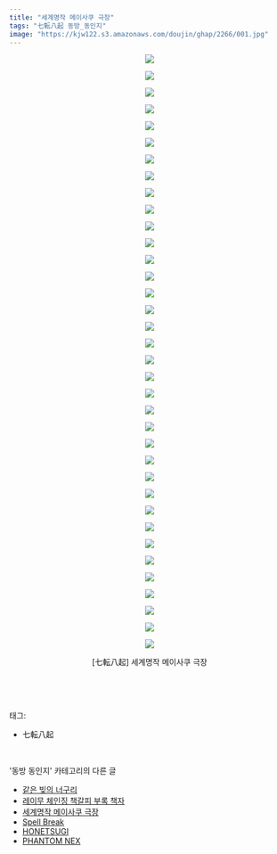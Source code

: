 ```yaml
---
title: "세계명작 메이사쿠 극장"
tags: "七転八起 동방_동인지"
image: "https://kjw122.s3.amazonaws.com/doujin/ghap/2266/001.jpg"
---
```

<div class="article">
<p style="text-align: center; clear: none; float: none;"><img src="{{ site.imgserver5 }}/ghap/2266/001.jpg"/></p>
<p style="text-align: center; clear: none; float: none;"><img src="{{ site.imgserver5 }}/ghap/2266/002.jpg"/></p>
<p style="text-align: center; clear: none; float: none;"><img src="{{ site.imgserver5 }}/ghap/2266/003.jpg"/></p>
<p style="text-align: center; clear: none; float: none;"><img src="{{ site.imgserver5 }}/ghap/2266/004.jpg"/></p>
<p style="text-align: center; clear: none; float: none;"><img src="{{ site.imgserver5 }}/ghap/2266/005.jpg"/></p>
<p style="text-align: center; clear: none; float: none;"><img src="{{ site.imgserver5 }}/ghap/2266/006.jpg"/></p>
<p style="text-align: center; clear: none; float: none;"><img src="{{ site.imgserver5 }}/ghap/2266/007.jpg"/></p>
<p style="text-align: center; clear: none; float: none;"><img src="{{ site.imgserver5 }}/ghap/2266/008.jpg"/></p>
<p style="text-align: center; clear: none; float: none;"><img src="{{ site.imgserver5 }}/ghap/2266/009.jpg"/></p>
<p style="text-align: center; clear: none; float: none;"><img src="{{ site.imgserver5 }}/ghap/2266/010.jpg"/></p>
<p style="text-align: center; clear: none; float: none;"><img src="{{ site.imgserver5 }}/ghap/2266/011.jpg"/></p>
<p style="text-align: center; clear: none; float: none;"><img src="{{ site.imgserver5 }}/ghap/2266/012.jpg"/></p>
<p style="text-align: center; clear: none; float: none;"><img src="{{ site.imgserver5 }}/ghap/2266/013.jpg"/></p>
<p style="text-align: center; clear: none; float: none;"><img src="{{ site.imgserver5 }}/ghap/2266/014.jpg"/></p>
<p style="text-align: center; clear: none; float: none;"><img src="{{ site.imgserver5 }}/ghap/2266/015.jpg"/></p>
<p style="text-align: center; clear: none; float: none;"><img src="{{ site.imgserver5 }}/ghap/2266/016.jpg"/></p>
<p style="text-align: center; clear: none; float: none;"><img src="{{ site.imgserver5 }}/ghap/2266/017.jpg"/></p>
<p style="text-align: center; clear: none; float: none;"><img src="{{ site.imgserver5 }}/ghap/2266/018.jpg"/></p>
<p style="text-align: center; clear: none; float: none;"><img src="{{ site.imgserver5 }}/ghap/2266/019.jpg"/></p>
<p style="text-align: center; clear: none; float: none;"><img src="{{ site.imgserver5 }}/ghap/2266/020.jpg"/></p>
<p style="text-align: center; clear: none; float: none;"><img src="{{ site.imgserver5 }}/ghap/2266/021.jpg"/></p>
<p style="text-align: center; clear: none; float: none;"><img src="{{ site.imgserver5 }}/ghap/2266/022.jpg"/></p>
<p style="text-align: center; clear: none; float: none;"><img src="{{ site.imgserver5 }}/ghap/2266/023.jpg"/></p>
<p style="text-align: center; clear: none; float: none;"><img src="{{ site.imgserver5 }}/ghap/2266/024.jpg"/></p>
<p style="text-align: center; clear: none; float: none;"><img src="{{ site.imgserver5 }}/ghap/2266/025.jpg"/></p>
<p style="text-align: center; clear: none; float: none;"><img src="{{ site.imgserver5 }}/ghap/2266/026.jpg"/></p>
<p style="text-align: center; clear: none; float: none;"><img src="{{ site.imgserver5 }}/ghap/2266/027.jpg"/></p>
<p style="text-align: center; clear: none; float: none;"><img src="{{ site.imgserver5 }}/ghap/2266/028.jpg"/></p>
<p style="text-align: center; clear: none; float: none;"><img src="{{ site.imgserver5 }}/ghap/2266/029.jpg"/></p>
<p style="text-align: center; clear: none; float: none;"><img src="{{ site.imgserver5 }}/ghap/2266/030.jpg"/></p>
<p style="text-align: center; clear: none; float: none;"><img src="{{ site.imgserver5 }}/ghap/2266/031.jpg"/></p>
<p style="text-align: center; clear: none; float: none;"><img src="{{ site.imgserver5 }}/ghap/2266/032.jpg"/></p>
<p style="text-align: center; clear: none; float: none;"><img src="{{ site.imgserver5 }}/ghap/2266/033.jpg"/></p>
<p style="text-align: center; clear: none; float: none;"><img src="{{ site.imgserver5 }}/ghap/2266/034.jpg"/></p>
<p style="text-align: center; clear: none; float: none;"><img src="{{ site.imgserver5 }}/ghap/2266/035.jpg"/></p>
<p style="text-align: center; clear: none; float: none;"><img src="{{ site.imgserver5 }}/ghap/2266/036.jpg"/></p>
<p style="text-align: center; clear: none; float: none;">[七転八起] 세계명작 메이사쿠 극장</p>
<p><br/></p>
</div><br/>
<div class="tagTrail">
<p>태그: </p>
<ul>
<li>七転八起</li>
</ul>
</div><br/>
<div class="another">
<p>'동방 동인지' 카테고리의 다른 글</p>
<ul>
<li><a href="/ghap_2268">같은 빚의 너구리</a></li>
<li><a href="/ghap_2267">레이무 체인징 책갈피 부록 책자</a></li>
<li><a href="/ghap_2266">세계명작 메이사쿠 극장</a></li>
<li><a href="/ghap_2265">Spell Break</a></li>
<li><a href="/ghap_2264">HONETSUGI</a></li>
<li><a href="/ghap_2263">PHANTOM NEX</a></li>
</ul>
</div><br/>
<div class="cb_module cb_fluid">
<div class="cb_wrt cb_profile">
</div><!-- commentList close -->
</div><br/>
